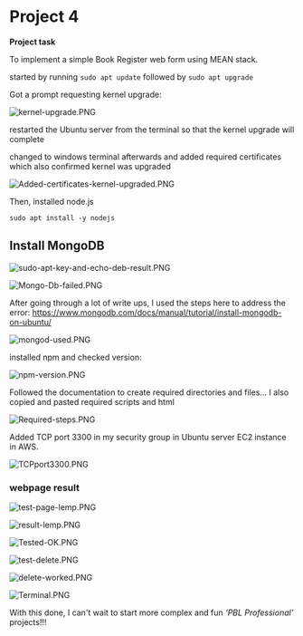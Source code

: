 # Project 4

**Project task**


To implement a simple Book Register web form using MEAN stack.

started by running `sudo apt update` followed by `sudo apt upgrade`

Got a prompt requesting kernel upgrade:

![kernel-upgrade.PNG](./images/kernel-upgrade.PNG)

restarted the Ubuntu server from the terminal so that the kernel upgrade will complete

changed to windows terminal afterwards and added required certificates which also confirmed kernel was upgraded


![Added-certificates-kernel-upgraded.PNG](./images/Added-certificates-kernel-upgraded.PNG)


Then, installed node.js

`sudo apt install -y nodejs`


## Install MongoDB

![sudo-apt-key-and-echo-deb-result.PNG](./images/sudo-apt-key-and-echo-deb-result.PNG)

![Mongo-Db-failed.PNG](./images/Mongo-Db-failed.PNG)

After going through a lot of write ups, I used the steps here to address the error: https://www.mongodb.com/docs/manual/tutorial/install-mongodb-on-ubuntu/ 

![mongod-used.PNG](./images/mongod-used.PNG)

installed npm and checked version:

![npm-version.PNG](./images/npm-version.PNG)

Followed the documentation to create required directories and files... I also copied and pasted required scripts and html 

![Required-steps.PNG](./images/Required-steps.PNG)

Added TCP port 3300 in my security group in Ubuntu server EC2 instance in AWS.

![TCPport3300.PNG](./images/TCPport3300.PNG)


### **webpage result**


![test-page-lemp.PNG](./images/test-page-lemp.PNG)

![result-lemp.PNG](./images/result-lemp.PNG)

![Tested-OK.PNG](./images/Tested-OK.PNG)

![test-delete.PNG](./images/test-delete.PNG)

![delete-worked.PNG](./images/delete-worked.PNG)

![Terminal.PNG](./images/Terminal.PNG)



With this done, I can't wait to start more complex and fun *‘PBL Professional’* projects!!!
